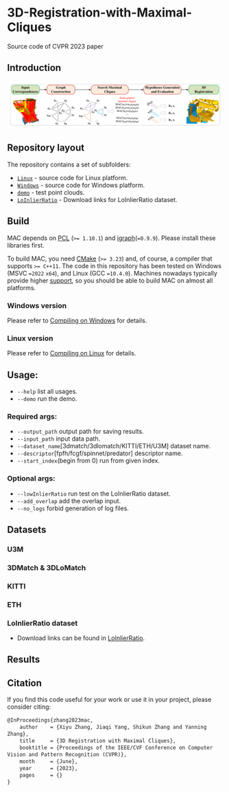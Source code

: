 # 3D-Registration-with-Maximal-Cliques
Source code of CVPR 2023 paper  

## Introduction  

![](figures/pipeline.png)

## Repository layout  
The repository contains a set of subfolders:  
* [`Linux`](https://github.com/zhangxy0517/3D-Registration-with-Maximal-Cliques/tree/main/Linux) - source code for Linux platform.  
* [`Windows`](https://github.com/zhangxy0517/3D-Registration-with-Maximal-Cliques/tree/main/Windows) - source code for Windows platform.
* [`demo`](https://github.com/zhangxy0517/3D-Registration-with-Maximal-Cliques/tree/main/demo) - test point clouds.
* [`LoInlierRatio`](https://github.com/zhangxy0517/3D-Registration-with-Maximal-Cliques/tree/main/LoInlierRatio) - Download links for LoInlierRatio dataset.


## Build
MAC depends on [PCL](https://github.com/PointCloudLibrary/pcl/tags) (`>= 1.10.1`) and [igraph](https://github.com/igraph/igraph/tags)(`=0.9.9`). Please install these libraries first.

To build MAC, you need [CMake](https://cmake.org/download/) (`>= 3.23`) and, of course, a compiler that supports `>= C++11`. The code in this repository has been tested on Windows (MSVC `=2022` `x64`), and Linux (GCC `=10.4.0`). Machines nowadays typically provide higher [support](https://en.cppreference.com/w/cpp/compiler_support), so you should be able to build MAC on almost all platforms.

### Windows version  
Please refer to [Compiling on Windows](https://github.com/zhangxy0517/3D-Registration-with-Maximal-Cliques/blob/main/Windows/readme.md) for details.

### Linux version
Please refer to [Compiling on Linux](https://github.com/zhangxy0517/3D-Registration-with-Maximal-Cliques/blob/main/Linux/readme.md) for details.

## Usage:
* `--help` list all usages.
* `--demo` run the demo.
### Required args:
* `--output_path` output path for saving results. 
* `--input_path` input data path. 
* `--dataset_name`[3dmatch/3dlomatch/KITTI/ETH/U3M] dataset name.
* `--descriptor`[fpfh/fcgf/spinnet/predator] descriptor name. 
* `--start_index`(begin from 0) run from given index. 
### Optional args:
* `--lowInlierRatio` run test on the LoInlierRatio dataset.
* `--add_overlap` add the overlap input.
* `--no_logs` forbid generation of log files.

## Datasets
### U3M

### 3DMatch & 3DLoMatch

### KITTI

### ETH

### LoInlierRatio dataset
* Download links can be found in [LoInlierRatio](https://github.com/zhangxy0517/3D-Registration-with-Maximal-Cliques/blob/main/LoInlierRatio/readme.md).

## Results

## Citation
If you find this code useful for your work or use it in your project, please consider citing:

```shell
@InProceedings{zhang2023mac,
    author    = {Xiyu Zhang, Jiaqi Yang, Shikun Zhang and Yanning Zhang},
    title     = {3D Registration with Maximal Cliques},
    booktitle = {Proceedings of the IEEE/CVF Conference on Computer Vision and Pattern Recognition (CVPR)},
    month     = {June},
    year      = {2023},
    pages     = {}
}
```
